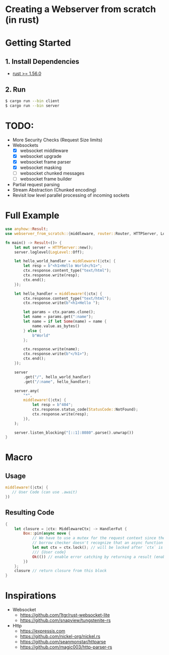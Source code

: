 # Creating a Webserver from scratch (in rust)

# Getting Started

## 1. Install Dependencies

- [rust >= 1.56.0](https://rustup.rs/)

## 2. Run

```bash
$ cargo run --bin client
$ cargo run --bin server
```

# TODO:

- More Security Checks (Request Size limits)
- Websockets
  - [x] websocket middleware
  - [x] websocket upgrade
  - [x] websocket frame parser
  - [x] websocket masking
  - [ ] websocket chunked messages
  - [ ] websocket frame builder
- Partial request parsing
- Stream Abstraction (Chunked encoding)
- Revisit low level parallel processing of incoming sockets

# Full Example

```rust
use anyhow::Result;
use webserver_from_scratch::{middleware, router::Router, HTTPServer, LogLevel, StatusCode};

fn main() -> Result<()> {
    let mut server = HTTPServer::new();
    server.loglevel(LogLevel::Off);

    let hello_world_handler = middleware!(|ctx| {
        let resp = b"<h1>Hello World</h1>";
        ctx.response.content_type("text/html");
        ctx.response.write(resp);
        ctx.end();
    });

    let hello_handler = middleware!(|ctx| {
        ctx.response.content_type("text/html");
        ctx.response.write(b"<h1>Hello ");

        let params = ctx.params.clone();
        let name = params.get(":name");
        let name = if let Some(name) = name {
            name.value.as_bytes()
        } else {
            b"World"
        };

        ctx.response.write(name);
        ctx.response.write(b"</h1>");
        ctx.end();
    });

    server
        .get("/", hello_world_handler)
        .get("/:name", hello_handler);

    server.any(
        "*",
        middleware!(|ctx| {
            let resp = b"404";
            ctx.response.status_code(StatusCode::NotFound);
            ctx.response.write(resp);
        }),
    );

    server.listen_blocking("[::1]:8080".parse().unwrap())
}
```

# Macro

## Usage

```rs
middleware!(|ctx| {
   // User Code (can use .await)
})
```

## Resulting Code

```rs
{
    let closure = |ctx: MiddlewareCtx| -> HandlerFut {
        Box::pin(async move {
            // We have to use a mutex for the request context since the
            // borrow checker doesn't recognize that an async function has finished running and
            let mut ctx = ctx.lock(); // will be locked after `ctx` is dropped at the end of this block
            /// {User code}
            Ok(()) // enable error catching by returning a result (enables using `?` for catching errors)
        })
    };
    closure // return closure from this block
}
```

# Inspirations

- Websocket
  - https://github.com/1tgr/rust-websocket-lite
  - https://github.com/snapview/tungstenite-rs
- Http
  - https://expressjs.com
  - https://github.com/nickel-org/nickel.rs
  - https://github.com/seanmonstar/httparse
  - https://github.com/magic003/http-parser-rs
